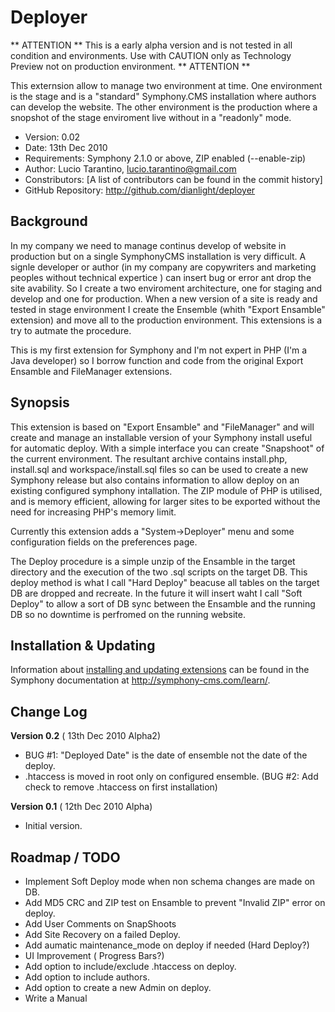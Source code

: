 # Deployer #

** ATTENTION ** 
This is a early alpha version and is not tested in all condition and environments. 
Use with CAUTION only as Technology Preview not on production environment. 
** ATTENTION ** 

This externsion allow to manage two environment at time.
One environment is the stage and is a "standard" Symphony.CMS installation where authors can develop the website.
The other environment is the production where a snopshot of the stage enviroment live without in a "readonly" mode.

- Version: 0.02
- Date: 13th Dec 2010
- Requirements: Symphony 2.1.0 or above, ZIP enabled (--enable-zip)
- Author: Lucio Tarantino, lucio.tarantino@gmail.com
- Constributors: [A list of contributors can be found in the commit history]
- GitHub Repository: <http://github.com/dianlight/deployer>


## Background

In my company we need to manage continus develop of website in production but on a single SymphonyCMS installation is very difficult.
A signle developer or author (in my company are copywriters and marketing peoples without technical expertice ) can insert bug or error ant drop the site avability.
So I create a two enviroment architecture, one for staging and develop and one for production. When a new version of a site is ready and tested in stage environment I create the Ensemble (whith "Export Ensamble" extension) and move all to the production environment. 
This extensions is a try to autmate the procedure.

This is my first extension for Symphony and I'm not expert in PHP (I'm a Java developer) so I borrow function and code from the original Export Ensamble and FileManager extensions.


## Synopsis

This extension is based on "Export Ensamble" and "FileManager" and will create and manage an installable version of your Symphony install useful for automatic deploy. 
With a simple interface you can create "Snapshoot" of the current environment.
The resultant archive contains install.php, install.sql and workspace/install.sql files so can be used to create a new Symphony release but also contains information to allow deploy on an existing configured symphony intallation.
The ZIP module of PHP is utilised, and is memory efficient, allowing for larger sites to be exported without the need for increasing PHP's memory limit.

Currently this extension adds a  "System->Deployer" menu and some configuration fields on the preferences page. 

The Deploy procedure is a simple unzip of the Ensamble in the target directory and the execution of the two .sql scripts on the target DB. 
This deploy method is what I call "Hard Deploy" beacuse all tables on the target DB are dropped and recreate.
In the future it will insert waht I call "Soft Deploy" to allow a sort of DB sync between the Ensamble and the running DB so no downtime is perfromed on the running website.


## Installation & Updating

Information about [installing and updating extensions](http://symphony-cms.com/learn/tasks/view/install-an-extension/) can be found in the Symphony documentation at <http://symphony-cms.com/learn/>.


## Change Log

**Version 0.2** ( 13th Dec 2010 Alpha2)

- BUG #1: "Deployed Date" is the date of ensemble not the date of the deploy.
- .htaccess is moved in root only on configured ensemble. (BUG #2: Add check to remove .htaccess on first installation)


**Version 0.1** ( 12th Dec 2010 Alpha) 

- Initial version.

## Roadmap / TODO

- Implement Soft Deploy mode when non schema changes are made on DB.
- Add MD5 CRC and ZIP test on Ensamble to prevent "Invalid ZIP" error on deploy.
- Add User Comments on SnapShoots
- Add Site Recovery on a failed Deploy.
- Add aumatic maintenance_mode on deploy if needed (Hard Deploy?)
- UI Improvement ( Progress Bars?)
- Add option to include/exclude .htaccess on deploy.
- Add option to include authors.
- Add option to create a new Admin on deploy.
- Write a Manual